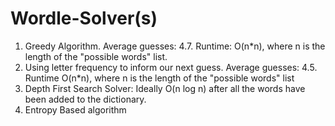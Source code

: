 # Wordle-Solver(s)

1) Greedy Algorithm. Average guesses: 4.7. Runtime: O(n*n), where n is the length of the "possible words" list.
2) Using letter frequency to inform our next guess. Average guesses: 4.5. Runtime O(n*n), where n is the length of the "possible words" list
3) Depth First Search Solver: Ideally O(n log n) after all the words have been added to the dictionary.
4) Entropy Based algorithm

